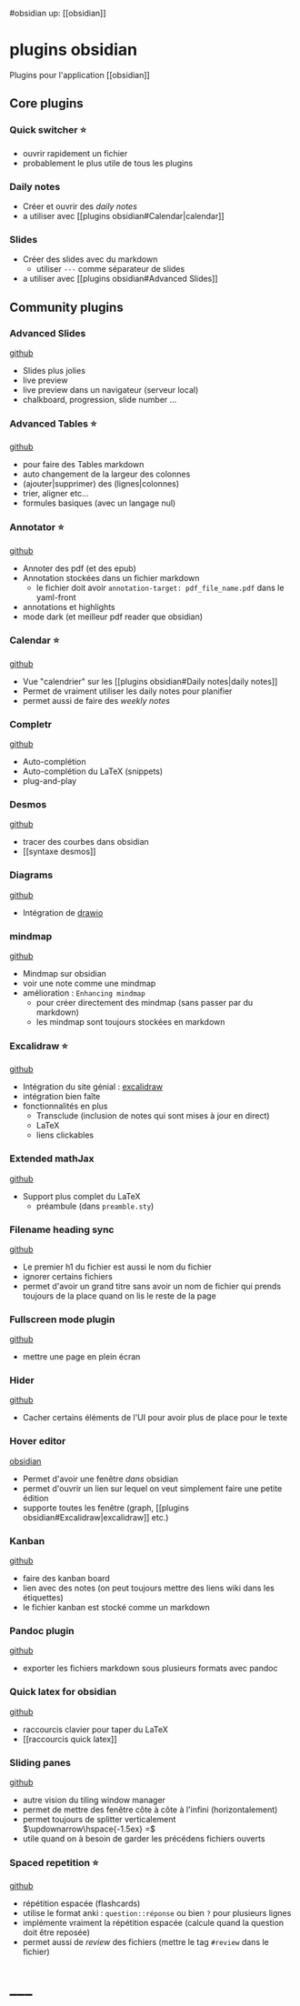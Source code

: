 #obsidian
up: [[obsidian]]
# plugins obsidian
Plugins pour l'application [[obsidian]]

## Core plugins

### Quick switcher ⭐️
 - ouvrir rapidement un fichier
 - probablement le plus utile de tous les plugins

### Daily notes
 - Créer et ouvrir des _daily notes_
 - a utiliser avec [[plugins obsidian#Calendar|calendar]]

### Slides
 - Créer des slides avec du markdown
     - utiliser `---` comme séparateur de slides
 - a utiliser avec [[plugins obsidian#Advanced Slides]]

## Community plugins

### Advanced Slides
[github](https://github.com/MSzturc/obsidian-advanced-slides)
 - Slides plus jolies
 - live preview
 - live preview dans un navigateur (serveur local)
 - chalkboard, progression, slide number ...

### Advanced Tables ⭐️
[github](https://github.com/tgrosinger/advanced-tables-obsidian)
 - pour faire des Tables markdown
 - auto changement de la largeur des colonnes
 - (ajouter|supprimer) des (lignes|colonnes)
 - trier, aligner etc...
 - formules basiques (avec un langage nul)

### Annotator ⭐️
[github](https://github.com/elias-sundqvist/obsidian-annotator)
 - Annoter des pdf (et des epub)
 - Annotation stockées dans un fichier markdown
     - le fichier doit avoir `annotation-target: pdf_file_name.pdf` dans le yaml-front
 - annotations et highlights
 - mode dark (et meilleur pdf reader que obsidian)

### Calendar ⭐️
[github](https://github.com/liamcain/obsidian-calendar-plugin)
 - Vue "calendrier" sur les [[plugins obsidian#Daily notes|daily notes]]
 - Permet de vraiment utiliser les daily notes pour planifier
 - permet aussi de faire des _weekly notes_

### Completr
[github](https://github.com/tth05/obsidian-completr)
 - Auto-complétion
 - Auto-complétion du LaTeX (snippets)
 - plug-and-play

### Desmos
[github](https://github.com/Nigecat/obsidian-desmos)
 - tracer des courbes dans obsidian
 - [[syntaxe desmos]]

### Diagrams
[github](https://github.com/zapthedingbat/drawio-obsidian)
 - Intégration de [drawio](https://draw.io)


### mindmap
[github](https://github.com/lynchjames/obsidian-mind-map)
 - Mindmap sur obsidian
 - voir une note comme une mindmap
 - amélioration : `Enhancing mindmap`
     - pour créer directement des mindmap (sans passer par du markdown)
     - les mindmap sont toujours stockées en markdown

### Excalidraw ⭐️
[github](https://github.com/zsviczian/obsidian-excalidraw-plugin)
 - Intégration du site génial : [excalidraw](https://excalidraw.com)
 - intégration bien faîte
 - fonctionnalités en plus
     - Transclude (inclusion de notes qui sont mises à jour en direct)
     - LaTeX
     - liens clickables

### Extended mathJax
[github](https://github.com/xldenis/obsidian-latex)
 - Support plus complet du LaTeX
     - préambule (dans `preamble.sty`)

### Filename heading sync
[github](https://github.com/dvcrn/obsidian-filename-heading-sync)
 - Le premier h1 du fichier est aussi le nom du fichier
 - ignorer certains fichiers
 - permet d'avoir un grand titre sans avoir un nom de fichier qui prends toujours de la place quand on lis le reste de la page

### Fullscreen mode plugin
[github](https://github.com/Razumihin/obsidian-fullscreen-plugin)
 - mettre une page en plein écran

### Hider 
[github](https://github.com/kepano/obsidian-hider)
 - Cacher certains éléments de l'UI pour avoir plus de place pour le texte

### Hover editor
[obsidian](https://github.com/nothingislost/obsidian-hover-editor)
 - Permet d'avoir une fenêtre _dans_ obsidian
 - permet d'ouvrir un lien sur lequel on veut simplement faire une petite édition
 - supporte toutes les fenêtre (graph, [[plugins obsidian#Excalidraw|excalidraw]] etc.)


### Kanban
[github](https://github.com/mgmeyers/obsidian-kanban)
 - faire des kanban board
 - lien avec des notes (on peut toujours mettre des liens wiki dans les étiquettes)
 - le fichier kanban est stocké comme un markdown

### Pandoc plugin
[github](https://github.com/OliverBalfour/obsidian-pandoc)
 - exporter les fichiers markdown sous plusieurs formats avec pandoc

### Quick latex for obsidian
[github](https://github.com/joeyuping/quick_latex_obsidian)
 - raccourcis clavier pour taper du LaTeX
 - [[raccourcis quick latex]]
### Sliding panes
[github](https://github.com/deathau/sliding-panes-obsidian)
 - autre vision du tiling window manager
 - permet de mettre des fenêtre côte à côte à l'infini (horizontalement)
 - permet toujours de splitter verticalement $\updownarrow\hspace{-1.5ex} =$
 - utile quand on à besoin de garder les précédens fichiers ouverts

### Spaced repetition ⭐️
[github](https://github.com/st3v3nmw/obsidian-spaced-repetition)
 - répétition espacée (flashcards)
 - utilise le format anki : `question::réponse` ou bien `?` pour plusieurs lignes
 - implémente vraiment la répétition espacée (calcule quand la question doit être reposée)
 - permet aussi de _review_ des fichiers (mettre le tag `#review` dans le fichier)

# ___
